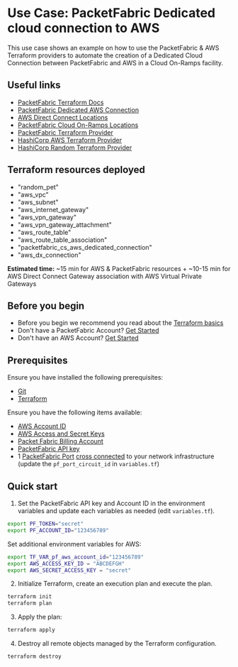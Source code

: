 # Use Case: PacketFabric Dedicated cloud connection to AWS

This use case shows an example on how to use the PacketFabric & AWS Terraform providers 
to automate the creation of a Dedicated Cloud Connection between PacketFabric and AWS in a Cloud On-Ramps facility.

## Useful links

- [PacketFabric Terraform Docs](https://docs.packetfabric.com/api/terraform/)
- [PacketFabric Dedicated AWS Connection](https://docs.packetfabric.com/cloud/aws/dedicated/create/)
- [AWS Direct Connect Locations](https://aws.amazon.com/directconnect/locations/)
- [PacketFabric Cloud On-Ramps Locations](https://packetfabric.com/locations/cloud-on-ramps)
- [PacketFabric Terraform Provider](https://registry.terraform.io/providers/PacketFabric/packetfabric)
- [HashiCorp AWS Terraform Provider](https://registry.terraform.io/providers/hashicorp/aws)
- [HashiCorp Random Terraform Provider](https://registry.terraform.io/providers/hashicorp/random)

## Terraform resources deployed

- "random_pet"
- "aws_vpc"
- "aws_subnet"
- "aws_internet_gateway"
- "aws_vpn_gateway"
- "aws_vpn_gateway_attachment"
- "aws_route_table"
- "aws_route_table_association"
- "packetfabric_cs_aws_dedicated_connection"
- "aws_dx_connection"

**Estimated time:** ~15 min for AWS & PacketFabric resources + ~10-15 min for AWS Direct Connect Gateway association with AWS Virtual Private Gateways

## Before you begin

- Before you begin we recommend you read about the [Terraform basics](https://www.terraform.io/intro)
- Don't have a PacketFabric Account? [Get Started](https://docs.packetfabric.com/intro/)
- Don't have an AWS Account? [Get Started](https://aws.amazon.com/free/)

## Prerequisites

Ensure you have installed the following prerequisites:

- [Git](https://git-scm.com/downloads)
- [Terraform](https://learn.hashicorp.com/tutorials/terraform/install-cli)

Ensure you have the following items available:

- [AWS Account ID](https://docs.aws.amazon.com/IAM/latest/UserGuide/console_account-alias.html)
- [AWS Access and Secret Keys](https://docs.aws.amazon.com/general/latest/gr/aws-security-credentials.html)
- [Packet Fabric Billing Account](https://docs.packetfabric.com/api/examples/account_uuid/)
- [PacketFabric API key](https://docs.packetfabric.com/admin/my_account/keys/)
- 1 [PacketFabric Port](https://docs.packetfabric.com/ports/) [cross connected](https://docs.packetfabric.com/xconnect/) to your network infrastructure (update the ``pf_port_circuit_id`` in ``variables.tf``)

## Quick start

1. Set the PacketFabric API key and Account ID in the environment variables and update each variables as needed (edit ``variables.tf``).

```sh
export PF_TOKEN="secret"
export PF_ACCOUNT_ID="123456789"
```

Set additional environment variables for AWS:

```sh
export TF_VAR_pf_aws_account_id="123456789"
export AWS_ACCESS_KEY_ID = "ABCDEFGH"
export AWS_SECRET_ACCESS_KEY = "secret"
```

2. Initialize Terraform, create an execution plan and execute the plan.

```sh
terraform init
terraform plan
```

3. Apply the plan:

```sh
terraform apply
```

4. Destroy all remote objects managed by the Terraform configuration.

```sh
terraform destroy
```
